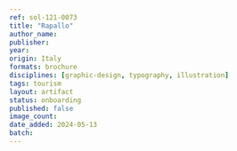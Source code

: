 ```yaml
---
ref: sol-121-0073
title: "Rapallo"
author_name:
publisher:
year:
origin: Italy
formats: brochure
disciplines: [graphic-design, typography, illustration]
tags: tourism
layout: artifact
status: onboarding
published: false
image_count:
date_added: 2024-05-13
batch:
---
```

